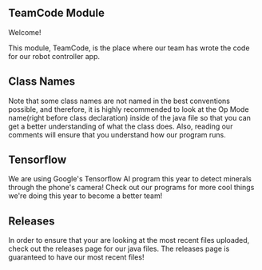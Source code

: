 ## TeamCode Module

Welcome!

This module, TeamCode, is the place where our team has wrote the code for our
robot controller app. 

## Class Names

Note that some class names are not named in the best conventions possible, and therefore, it is 
highly recommended to look at the Op Mode name(right before class declaration) inside of the java
file so that you can get a better understanding of what the class does. Also, reading our comments
will ensure that you understand how our program runs.

## Tensorflow

We are using Google's Tensorflow AI program this year to detect minerals through the phone's camera! 
Check out our programs for more cool things we're doing this year to become a better team!

## Releases

In order to ensure that your are looking at the most recent files uploaded, check out the releases page
for our java files. The releases page is guaranteed to have our most recent files!
